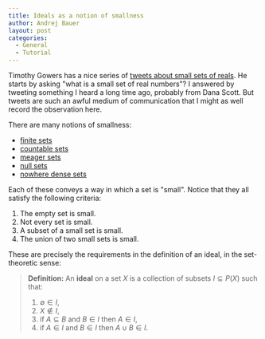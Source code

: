 ```yaml
---
title: Ideals as a notion of smallness
author: Andrej Bauer
layout: post
categories:
  - General
  - Tutorial
---
```


Timothy Gowers has a nice series of [tweets about small sets of reals](https://twitter.com/wtgowers/status/1168797288342405121?s=20). He starts by asking "what is a small set of real numbers"? I answered by tweeting something I heard a long time ago, probably from Dana Scott. But tweets are such an awful medium of communication that I might as well record the observation here.

<!--more-->

There are many notions of smallness:

* [finite sets](https://en.wikipedia.org/wiki/Finite_set)
* [countable sets](https://en.wikipedia.org/wiki/Countable_set)
* [meager sets](https://en.wikipedia.org/wiki/Meagre_set)
* [null sets](https://en.wikipedia.org/wiki/Null_set)
* [nowhere dense sets](https://en.wikipedia.org/wiki/Nowhere_dense_set)

Each of these conveys a way in which a set is "small". Notice that they all satisfy the following criteria:

1. The empty set is small.
2. Not every set is small.
3. A subset of a small set is small.
4. The union of two small sets is small.

These are precisely the requirements in the definition of an ideal, in the set-theoretic sense:

> **Definition:** An **ideal** on a set $X$ is a collection of subsets $I \subseteq P(X)$ such that:
> 1. $\emptyset \in I$,
> 2. $X \not\in I$,
> 3. if $A \subseteq B$ and $B \in I$ then $A \in I$,
> 4. if $A \in I$ and $B \in I$ then $A \cup B \in I$.

